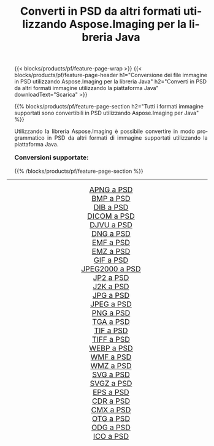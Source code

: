 ﻿---
title: Converti in PSD da altri formati utilizzando Aspose.Imaging per la libreria Java 
weight: 3920
url: /it/java/conversion/to/psd/ 
lang: it
langdirlevel: 2
locales: zh-hans,ja,it,ru,de,es,fr,nl,id,lt,pl,pt,vi,tr,ko,zh-hant,ar,hi,th,sv,cs,uk,he
description: Usando Aspose.Imaging puoi convertire in PSD da altri formati usando Java
---

{{< blocks/products/pf/feature-page-wrap >}}
{{< blocks/products/pf/feature-page-header h1="Conversione dei file immagine in PSD utilizzando Aspose.Imaging per la libreria Java" h2="Converti in PSD da altri formati immagine utilizzando la piattaforma Java" downloadText="Scarica" >}}


{{% blocks/products/pf/feature-page-section  h2="Tutti i formati immagine supportati sono convertibili in PSD utilizzando Aspose.Imaging per Java" %}}
<p align=justify>Utilizzando la libreria Aspose.Imaging è possibile convertire in modo programmatico in PSD da altri formati di immagine supportati utilizzando la piattaforma Java.</p>
<h3 style="margin-top:16px;">
Conversioni supportate:
</h3>
{{% /blocks/products/pf/feature-page-section %}}
<div class="container-fluid productfamilypage bg-gray">
    <div class="convertypes bg-gray agp-content section">
        <div class="container">
		<hr style="margin-left:-20px;"/>
		<div class="row other-converters" style="gap: 10px;font-size: 19px;text-align:center;">
		    <div class='col-md-3 other-converter remove-lp remove-rp'><a href="/imaging/it/java/conversion/apng-to-psd/" style="padding:15px;">APNG a PSD</a></div>
<div class='col-md-3 other-converter remove-lp remove-rp'><a href="/imaging/it/java/conversion/bmp-to-psd/" style="padding:15px;">BMP a PSD</a></div>
<div class='col-md-3 other-converter remove-lp remove-rp'><a href="/imaging/it/java/conversion/dib-to-psd/" style="padding:15px;">DIB a PSD</a></div>
<div class='col-md-3 other-converter remove-lp remove-rp'><a href="/imaging/it/java/conversion/dicom-to-psd/" style="padding:15px;">DICOM a PSD</a></div>
<div class='col-md-3 other-converter remove-lp remove-rp'><a href="/imaging/it/java/conversion/djvu-to-psd/" style="padding:15px;">DJVU a PSD</a></div>
<div class='col-md-3 other-converter remove-lp remove-rp'><a href="/imaging/it/java/conversion/dng-to-psd/" style="padding:15px;">DNG a PSD</a></div>
<div class='col-md-3 other-converter remove-lp remove-rp'><a href="/imaging/it/java/conversion/emf-to-psd/" style="padding:15px;">EMF a PSD</a></div>
<div class='col-md-3 other-converter remove-lp remove-rp'><a href="/imaging/it/java/conversion/emz-to-psd/" style="padding:15px;">EMZ a PSD</a></div>
<div class='col-md-3 other-converter remove-lp remove-rp'><a href="/imaging/it/java/conversion/gif-to-psd/" style="padding:15px;">GIF a PSD</a></div>
<div class='col-md-3 other-converter remove-lp remove-rp'><a href="/imaging/it/java/conversion/jpeg2000-to-psd/" style="padding:15px;">JPEG2000 a PSD</a></div>
<div class='col-md-3 other-converter remove-lp remove-rp'><a href="/imaging/it/java/conversion/jp2-to-psd/" style="padding:15px;">JP2 a PSD</a></div>
<div class='col-md-3 other-converter remove-lp remove-rp'><a href="/imaging/it/java/conversion/j2k-to-psd/" style="padding:15px;">J2K a PSD</a></div>
<div class='col-md-3 other-converter remove-lp remove-rp'><a href="/imaging/it/java/conversion/jpg-to-psd/" style="padding:15px;">JPG a PSD</a></div>
<div class='col-md-3 other-converter remove-lp remove-rp'><a href="/imaging/it/java/conversion/jpeg-to-psd/" style="padding:15px;">JPEG a PSD</a></div>
<div class='col-md-3 other-converter remove-lp remove-rp'><a href="/imaging/it/java/conversion/png-to-psd/" style="padding:15px;">PNG a PSD</a></div>
<div class='col-md-3 other-converter remove-lp remove-rp'><a href="/imaging/it/java/conversion/tga-to-psd/" style="padding:15px;">TGA a PSD</a></div>
<div class='col-md-3 other-converter remove-lp remove-rp'><a href="/imaging/it/java/conversion/tif-to-psd/" style="padding:15px;">TIF a PSD</a></div>
<div class='col-md-3 other-converter remove-lp remove-rp'><a href="/imaging/it/java/conversion/tiff-to-psd/" style="padding:15px;">TIFF a PSD</a></div>
<div class='col-md-3 other-converter remove-lp remove-rp'><a href="/imaging/it/java/conversion/webp-to-psd/" style="padding:15px;">WEBP a PSD</a></div>
<div class='col-md-3 other-converter remove-lp remove-rp'><a href="/imaging/it/java/conversion/wmf-to-psd/" style="padding:15px;">WMF a PSD</a></div>
<div class='col-md-3 other-converter remove-lp remove-rp'><a href="/imaging/it/java/conversion/wmz-to-psd/" style="padding:15px;">WMZ a PSD</a></div>
<div class='col-md-3 other-converter remove-lp remove-rp'><a href="/imaging/it/java/conversion/svg-to-psd/" style="padding:15px;">SVG a PSD</a></div>
<div class='col-md-3 other-converter remove-lp remove-rp'><a href="/imaging/it/java/conversion/svgz-to-psd/" style="padding:15px;">SVGZ a PSD</a></div>
<div class='col-md-3 other-converter remove-lp remove-rp'><a href="/imaging/it/java/conversion/eps-to-psd/" style="padding:15px;">EPS a PSD</a></div>
<div class='col-md-3 other-converter remove-lp remove-rp'><a href="/imaging/it/java/conversion/cdr-to-psd/" style="padding:15px;">CDR a PSD</a></div>
<div class='col-md-3 other-converter remove-lp remove-rp'><a href="/imaging/it/java/conversion/cmx-to-psd/" style="padding:15px;">CMX a PSD</a></div>
<div class='col-md-3 other-converter remove-lp remove-rp'><a href="/imaging/it/java/conversion/otg-to-psd/" style="padding:15px;">OTG a PSD</a></div>
<div class='col-md-3 other-converter remove-lp remove-rp'><a href="/imaging/it/java/conversion/odg-to-psd/" style="padding:15px;">ODG a PSD</a></div>
<div class='col-md-3 other-converter remove-lp remove-rp'><a href="/imaging/it/java/conversion/ico-to-psd/" style="padding:15px;">ICO a PSD</a></div>
                </div>
        </div>
    </div>
</div>
<br/>

